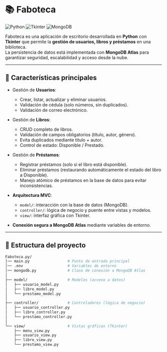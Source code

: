 # 📚 Faboteca

![Python](https://img.shields.io/badge/Python-3.10+-blue?logo=python&logoColor=white)
![Tkinter](https://img.shields.io/badge/Tkinter-GUI-lightgrey)
![MongoDB](https://img.shields.io/badge/MongoDB-Atlas-green?logo=mongodb&logoColor=white)

Faboteca es una aplicación de escritorio desarrollada en **Python** con **Tkinter** que permite la **gestión de usuarios, libros y préstamos** en una biblioteca.  
La persistencia de datos está implementada con **MongoDB Atlas** para garantizar seguridad, escalabilidad y acceso desde la nube.

---

## 🚀 Características principales
- Gestión de **Usuarios**:
  - Crear, listar, actualizar y eliminar usuarios.
  - Validación de cédula (solo números, sin duplicados).
  - Validación de correo electrónico.

- Gestión de **Libros**:
  - CRUD completo de libros.
  - Validación de campos obligatorios (título, autor, género).
  - Evita duplicados mediante título + autor.
  - Control de estado: Disponible / Prestado.

- Gestión de **Préstamos**:
  - Registrar préstamos (solo si el libro está disponible).
  - Eliminar préstamos (restaurando automáticamente el estado del libro a Disponible).
  - Manejo atómico de préstamos en la base de datos para evitar inconsistencias.

- **Arquitectura MVC**:
  - `model/`: interacción con la base de datos (MongoDB).
  - `controller/`: lógica de negocio y puente entre vistas y modelos.
  - `view/`: interfaz gráfica con Tkinter.

- **Conexión segura a MongoDB Atlas** mediante variables de entorno.

---

## 📂 Estructura del proyecto
```bash
Faboteca.py/
│── main.py                 # Punto de entrada principal
│── .env                    # Variables de entorno
│── mongodb.py              # Clase de conexión a MongoDB Atlas
│
├── model/                  # Modelos (acceso a datos)
│   ├── usuario_model.py
│   ├── libro_model.py
│   └── prestamo_model.py
│
├── controller/             # Controladores (lógica de negocio)
│   ├── usuario_controller.py
│   ├── libro_controller.py
│   └── prestamo_controller.py
│
└── view/                   # Vistas gráficas (Tkinter)
    ├── menu_view.py
    ├── usuario_view.py
    ├── libro_view.py
    └── prestamo_view.py

